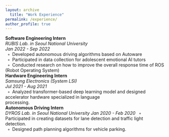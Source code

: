 ```yaml
---
layout: archive
  title: "Work Experience"
permalink: /experience/
author_profile: true
---
```

**Software Engineering Intern**  
*RUBIS Lab. in Seoul National University*  
*Jan 2022 - Sep 2022*  
&ensp;◦&ensp;Developed autonomous driving algorithms based on Autoware  
&ensp;◦&ensp;Participated in data collection for adolescent emotional AI tutors  
&ensp;◦&ensp;Conducted research on how to improve the overall response time of ROS (Robot Operating System)  
**Hardware Engineering Intern**  
*Samsung Electronics (System LSI)*  
*Jul 2021 - Aug 2021*  
&ensp;◦&ensp;Analyzed transformer-based deep learning model and designed accelerator hardware specialized in language  
processing.  
**Autonomous Driving Intern**  
*DYROS Lab. in Seoul National University*
*Jan 2020 - Feb 2020*
&ensp;◦&ensp;Participated in creating datasets for lane detection and traffic light detection.  
&ensp;◦&ensp;Designed path planning algorithms for vehicle parking.  

